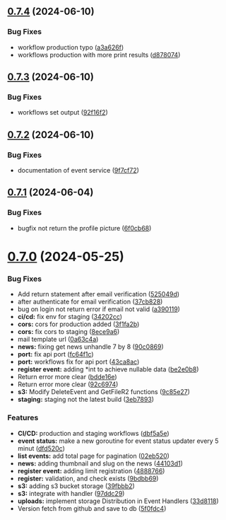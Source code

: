 ## [0.7.4](https://github.com/PUFA-Computing/backend/compare/v0.7.3...v0.7.4) (2024-06-10)


### Bug Fixes

* workflow production typo ([a3a626f](https://github.com/PUFA-Computing/backend/commit/a3a626f7666a0654023cd1fc43c16aae81ff646b))
* workflows production with more print results ([d878074](https://github.com/PUFA-Computing/backend/commit/d878074c8ea6b535bbf8507ebe0ee9b313b2518c))

## [0.7.3](https://github.com/PUFA-Computing/backend/compare/v0.7.2...v0.7.3) (2024-06-10)


### Bug Fixes

* workflows set output ([92f16f2](https://github.com/PUFA-Computing/backend/commit/92f16f2a80553fb5a1a2a4615727861f9e29add4))

## [0.7.2](https://github.com/PUFA-Computing/backend/compare/v0.7.1...v0.7.2) (2024-06-10)


### Bug Fixes

* documentation of event service ([9f7cf72](https://github.com/PUFA-Computing/backend/commit/9f7cf725cb544431d1ba7568e44b57ff5516965b))

## [0.7.1](https://github.com/PUFA-Computing/backend/compare/v0.7.0...v0.7.1) (2024-06-04)


### Bug Fixes

* bugfix not return the profile picture ([6f0cb68](https://github.com/PUFA-Computing/backend/commit/6f0cb687467a383319da5b8cd5c3608ed76b4f66))

# [0.7.0](https://github.com/PUFA-Computing/backend/compare/v0.6.2...v0.7.0) (2024-05-25)


### Bug Fixes

* Add return statement after email verification ([525049d](https://github.com/PUFA-Computing/backend/commit/525049d20cf76e86bd910c84934d7f78bf5ef06f))
* after authenticate for email verification ([37cb828](https://github.com/PUFA-Computing/backend/commit/37cb82836b8e8b6a0d999646eb1c1312b60241fb))
* bug on login not return error if email not valid ([a390119](https://github.com/PUFA-Computing/backend/commit/a39011915c3b8d8e09010d5bd3773f71bb12fb43))
* **ci/cd:** fix env for staging ([34202cc](https://github.com/PUFA-Computing/backend/commit/34202cc8664abcd6b098cd9707b888effb1f8337))
* **cors:** cors for production added ([3f1fa2b](https://github.com/PUFA-Computing/backend/commit/3f1fa2b518c9adf949546cc9bf24cffd3745ab42))
* **cors:** fix cors to staging ([8ece9a6](https://github.com/PUFA-Computing/backend/commit/8ece9a6dac1e79154e66d7ef9e1d782892fccc2b))
* mail template url ([0a63c4a](https://github.com/PUFA-Computing/backend/commit/0a63c4a19b446cba0ef300b0f2d360ab828318b4))
* **news:** fixing get news unhandle 7 by 8 ([90c0869](https://github.com/PUFA-Computing/backend/commit/90c0869725d3bd02d203b99662ff490d0d4d702a))
* **port:** fix api port ([fc64f1c](https://github.com/PUFA-Computing/backend/commit/fc64f1ce97d244b80da86522af452cb1524ee9ef))
* **port:** workflows fix for api port ([43ca8ac](https://github.com/PUFA-Computing/backend/commit/43ca8ac9a68dc53d9291511fab96fee02d239bbf))
* **register event:** adding *int to achieve nullable data ([be2e0b8](https://github.com/PUFA-Computing/backend/commit/be2e0b864e08312efe5a8271b77c8c5894a9c663))
* Return error more clear ([bdde16e](https://github.com/PUFA-Computing/backend/commit/bdde16ee3828ce004f9f7cac2a34c2f029879ec7))
* Return error more clear ([92c6974](https://github.com/PUFA-Computing/backend/commit/92c697416e31261e2dfa478727168fa80e634640))
* **s3:** Modify DeleteEvent and GetFileR2 functions ([9c85e27](https://github.com/PUFA-Computing/backend/commit/9c85e277cf65fc2edc32a7fc0a8be2bec257497d))
* **staging:** staging not the latest build ([3eb7893](https://github.com/PUFA-Computing/backend/commit/3eb789389031ace065d6f87f238546149b77f528))


### Features

* **CI/CD:** production and staging workflows ([dbf5a5e](https://github.com/PUFA-Computing/backend/commit/dbf5a5edb473fbd044d7d4f88154a5486c599d17))
* **event status:** make a new goroutine for event status updater every 5 minut ([dfd520c](https://github.com/PUFA-Computing/backend/commit/dfd520c04a6a18ae283b58b7d6f5a37ac9feddba))
* **list events:** add total page for pagination ([02eb520](https://github.com/PUFA-Computing/backend/commit/02eb52079ff71580fc2e9bd24dc048839b82ecc9))
* **news:** adding thumbnail and slug on the news ([44103d1](https://github.com/PUFA-Computing/backend/commit/44103d1ab274cd8dc3ad63b6b49d6686331d43f9))
* **register event:** adding limit registration ([4888766](https://github.com/PUFA-Computing/backend/commit/488876678f3b83a97d089ae02d003ebe5b0428f0))
* **register:** validation, and check exists ([9bdbb69](https://github.com/PUFA-Computing/backend/commit/9bdbb69ebb9ca802f6997555258fdbf33e379291))
* **s3:** adding s3 bucket storage ([39fbbb2](https://github.com/PUFA-Computing/backend/commit/39fbbb21a8053f49c8ff4b76acbe14ce2f60114a))
* **s3:** integrate with handler ([97ddc29](https://github.com/PUFA-Computing/backend/commit/97ddc294ccf0f76d59c2c0b4ca495b9e082b2495))
* **uploads:** implement storage Distribution in Event Handlers ([33d8118](https://github.com/PUFA-Computing/backend/commit/33d81182d1f976fe8ada1cfa25a9b2e0a6df1a8b))
* Version fetch from github and save to db ([5f0fdc4](https://github.com/PUFA-Computing/backend/commit/5f0fdc4e4daea5e5bb41d2c65bd01d742619e667))
